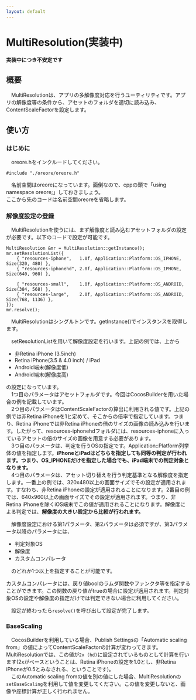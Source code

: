 ```yaml
---
layout: default
---
```

# MultiResolution(実装中)

**実装中につき不安定です**

## 概要
　MultiResolutionは、アプリの多解像度対応を行うユーティリティです。アプリの解像度等の条件から、アセットのフォルダを適切に読み込み、ContentScaleFactorを設定します。

## 使い方

### はじめに
　oreore.hをインクルードしてください。

	#include "./oreore/oreore.h"

　名前空間はoreoreになっています。面倒なので、cppの頭で「using namespace oreore;」しておきましょう。  
ここから先のコードは名前空間oreoreを省略します。

### 解像度設定の登録

　MultiResolutionを使うには、まず解像度と読み込むアセットフォルダの設定が必要です。以下のコードで設定が可能です。  

    MultiResolution &mr = MultiResolution::getInstance();
    mr.setResolutionList({
        { "resources-iphone",   1.0f, Application::Platform::OS_IPHONE,  Size(320, 480) },
        { "resources-iphonehd", 2.0f, Application::Platform::OS_IPHONE,  Size(640, 960) },

        { "resources-small",    1.0f, Application::Platform::OS_ANDROID, Size(384, 568) },
        { "resources-large",    2.0f, Application::Platform::OS_ANDROID, Size(768, 1136) },
    });
    mr.resolve();

　MultiResolutionはシングルトンです。getInstance()でインスタンスを取得します。  

　setResolutionListを用いて解像度設定を行います。上記の例では、上から  

 * 非Retina iPhone (3.5inch)
 * Retina iPhone(3.5 & 4.0 inch) / iPad
 * Android端末(解像度低)
 * Android端末(解像度高)

の設定になっています。  
　1つ目のパラメータはアセットフォルダです。今回はCocosBuilderを用いた場合の例を記載しています。  
　2つ目のパラメータはContentScaleFactorの算出に利用される値です。上記の例では非Retina iPhoneを1と定めて、そこからの倍率で指定しています。つまり、Retina iPhoneでは非Retina iPhoneの倍のサイズの画像の読み込みを行います。したがって、resources-iphonehdフォルダには、resources-iphoneに入っているアセットの倍のサイズの画像を用意する必要があります。  
　3つ目のパラメータは、判定を行うOSの指定です。Application::Platform列挙体の値を指定します。**iPhoneとiPadはどちらを指定しても同等の判定が行われます。つまり、OS_IPHONEだけを指定した場合でも、iPad端末での判定対象となります。**  
　4つ目のパラメータは、アセット切り替えを行う判定基準となる解像度を指定します。一番上の例では、320x480以上の画面サイズでその設定が適用されます。すなわち、非Retina iPhoneの設定が適用されることになります。2番目の例では、640x960以上の画面サイズでその設定が適用されます。つまり、非Retina iPhoneを除くiOS端末でこの値が適用されることになります。解像度による判定では、**解像度の大きい設定から比較が行われます。**  

　解像度設定における第1パラメータ、第2パラメータは必須ですが、第3パラメータ以降のパラメータには、

 * 判定対象OS
 * 解像度
 * カスタムコンパレータ

　のどれか1つ以上を指定することが可能です。  

 カスタムコンパレータには、戻り値boolのラムダ関数やファンクタ等を指定することができます。この関数の戻り値がtrueの場合に設定が適用されます。判定対象OSの設定や解像度の指定だけでは判定できない場合に利用してください。  
 
　設定が終わったら`resolve()`を呼び出して設定が完了します。

### BaseScaling

　CocosBuilderを利用している場合、Publish Settingsの「Automatic scaling from」の値によってContentScaleFactorの計算が変わってきます。MultiResolutionでは、この値が`2x (hd)`に設定されているものとして計算を行います(2xがベースということは、Retina iPhoneの設定を1.0とし、非Retina iPhoneが0.5とみなされる、ということです)。  
　このAutomatic scaling fromの値を別の値にした場合、MultiResolutionの`setBaseScaling`を利用して値を変更してください。この値を変更しないと、画像や座標計算が正しく行われません。